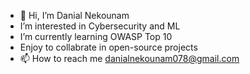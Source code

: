 - 👋 Hi, I’m Danial Nekounam
- I’m interested in Cybersecurity and ML
- I’m currently learning OWASP Top 10
- Enjoy to collabrate in open-source projects
- 📫 How to reach me danialnekounam078@gmail.com


<!---
Dnekounam/Dnekounam is a ✨ special ✨ repository because its `README.md` (this file) appears on your GitHub profile.
You can click the Preview link to take a look at your changes.
--->
